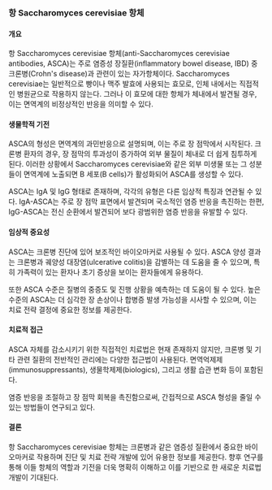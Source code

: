 

### 항 Saccharomyces cerevisiae 항체

#### 개요
항 Saccharomyces cerevisiae 항체(anti-Saccharomyces cerevisiae antibodies, ASCA)는 주로 염증성 장질환(inflammatory bowel disease, IBD) 중 크론병(Crohn's disease)과 관련이 있는 자가항체이다. Saccharomyces cerevisiae는 일반적으로 빵이나 맥주 발효에 사용되는 효모로, 인체 내에서는 직접적인 병원균으로 작용하지 않는다. 그러나 이 효모에 대한 항체가 체내에서 발견될 경우, 이는 면역계의 비정상적인 반응을 의미할 수 있다.

#### 생물학적 기전
ASCA의 형성은 면역계의 과민반응으로 설명되며, 이는 주로 장 점막에서 시작된다. 크론병 환자의 경우, 장 점막의 투과성이 증가하여 외부 물질이 체내로 더 쉽게 침투하게 된다. 이러한 상황에서 Saccharomyces cerevisiae와 같은 외부 미생물 또는 그 성분들이 면역계에 노출되면 B 세포(B cells)가 활성화되어 ASCA를 생성할 수 있다.

ASCA는 IgA 및 IgG 형태로 존재하며, 각각의 유형은 다른 임상적 특징과 연관될 수 있다. IgA-ASCA는 주로 장 점막 표면에서 발견되며 국소적인 염증 반응을 촉진하는 한편, IgG-ASCA는 전신 순환에서 발견되어 보다 광범위한 염증 반응을 유발할 수 있다.

#### 임상적 중요성
ASCA는 크론병 진단에 있어 보조적인 바이오마커로 사용될 수 있다. ASCA 양성 결과는 크론병과 궤양성 대장염(ulcerative colitis)을 감별하는 데 도움을 줄 수 있으며, 특히 가족력이 있는 환자나 초기 증상을 보이는 환자들에게 유용하다.

또한 ASCA 수준은 질병의 중증도 및 진행 상황을 예측하는 데 도움이 될 수 있다. 높은 수준의 ASCA는 더 심각한 장 손상이나 합병증 발생 가능성을 시사할 수 있으며, 이는 치료 전략 결정에 중요한 정보를 제공한다.

#### 치료적 접근
ASCA 자체를 감소시키기 위한 직접적인 치료법은 현재 존재하지 않지만, 크론병 및 기타 관련 질환의 전반적인 관리에는 다양한 접근법이 사용된다. 면역억제제(immunosuppressants), 생물학제제(biologics), 그리고 생활 습관 변화 등이 포함된다.

염증 반응을 조절하고 장 점막 회복을 촉진함으로써, 간접적으로 ASCA 형성을 줄일 수 있는 방법들이 연구되고 있다.

#### 결론
항 Saccharomyces cerevisiae 항체는 크론병과 같은 염증성 질환에서 중요한 바이오마커로 작용하며 진단 및 치료 전략 개발에 있어 유용한 정보를 제공한다. 향후 연구를 통해 이들 항체의 역할과 기전을 더욱 명확히 이해하고 이를 기반으로 한 새로운 치료법 개발이 기대된다.